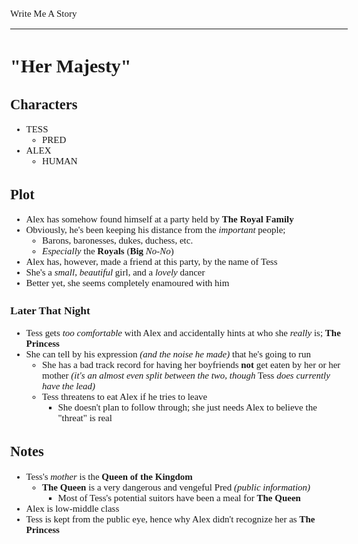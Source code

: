 <style>
    body {
        font-size: 15px;
        font-family: verdana;
    };
</style>

Write Me A Story
****************
"Her Majesty"
=============

Characters
----------
- TESS
    - PRED
- ALEX
    - HUMAN

Plot
----
- Alex has somehow found himself at a party held by __The Royal Family__
- Obviously, he's been keeping his distance from the _important_ people;
    - Barons, baronesses, dukes, duchess, etc.
    - _Especially_ the __Royals__ (__Big__ _No-No_)
- Alex has, however, made a friend at this party, by the name of Tess
- She's a _small_, _beautiful_ girl, and a _lovely_ dancer
- Better yet, she seems completely enamoured with him
### Later That Night
- Tess gets _too comfortable_ with Alex and accidentally hints at who she _really_ is; __The Princess__
- She can tell by his expression _(and the noise he made)_ that he's going to run
    - She has a bad track record for having her boyfriends __not__ get eaten by her or her mother _(it's an almost even split between the two, though_ Tess _does currently have the lead)_
    - Tess threatens to eat Alex if he tries to leave
        - She doesn't plan to follow through; she just needs Alex to believe the "threat" is real

Notes
-----
- Tess's _mother_ is the __Queen of the Kingdom__
    - __The Queen__ is a very dangerous and vengeful Pred _(public information)_
        - Most of Tess's potential suitors have been a meal for __The Queen__
- Alex is low-middle class
- Tess is kept from the public eye, hence why Alex didn't recognize her as __The Princess__
